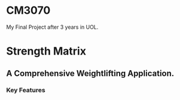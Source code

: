 # CM3070
My Final Project after 3 years in UOL.

# Strength Matrix
## A Comprehensive Weightlifting Application.

### Key Features
